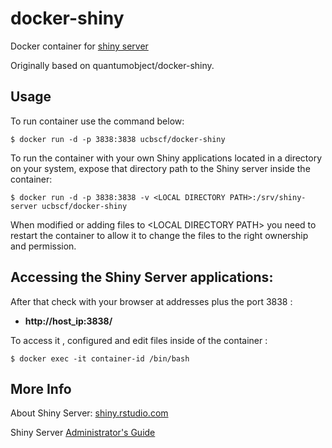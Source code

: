 # docker-shiny

Docker container for [shiny server][1]

Originally based on quantumobject/docker-shiny.

## Usage

To run container use the command below:

    $ docker run -d -p 3838:3838 ucbscf/docker-shiny

To run the container with your own Shiny applications located in a directory on
your system, expose that directory path to the Shiny server inside the container:

    $ docker run -d -p 3838:3838 -v <LOCAL DIRECTORY PATH>:/srv/shiny-server ucbscf/docker-shiny

When modified or adding files  to \<LOCAL DIRECTORY PATH\> you need to restart the container to allow it to change the files to the right ownership and permission.  

## Accessing the Shiny Server applications:

After that check with your browser at addresses plus the port 3838 :

  - **http://host_ip:3838/**

To access it , configured and edit files inside of the container :

    $ docker exec -it container-id /bin/bash

## More Info

About Shiny Server: [shiny.rstudio.com][2]

Shiny Server [Administrator's Guide][3]

[1]:http://www.rstudio.com/products/shiny/download-server
[2]:http://shiny.rstudio.com
[3]:http://rstudio.github.io/shiny-server/latest
